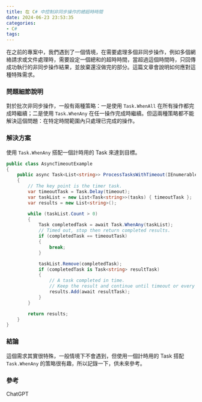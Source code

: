 ```yaml
---
title: 在 C# 中控制非同步操作的總超時時間
date: 2024-06-23 23:53:35
categories:
- C#
tags:
---
```


在之前的專案中，我們遇到了一個情境，在需要處理多個非同步操作，例如多個網絡請求或文件處理時，需要設定一個總和的超時時間，當超過這個時間時，只回傳成功執行的非同步操作結果，並放棄還沒做完的部分。這篇文章會說明如何應對這種特殊需求。

<!--more-->

### 問題細節說明
對於批次非同步操作，一般有兩種策略：一是使用 `Task.WhenAll` 在所有操作都完成時繼續；二是使用 `Task.WhenAny` 在任一操作完成時繼續。但這兩種策略都不能解決這個問題：在特定時間範圍內只處理已完成的操作。

### 解決方案
使用 `Task.WhenAny` 搭配一個計時用的 Task 來達到目標。  

``` csharp
public class AsyncTimeoutExample
{
    public async Task<List<string>> ProcessTasksWithTimeout(IEnumerable<Task<string>> tasks, TimeSpan timeout)
    {
        // The key point is the timer task.
        var timeoutTask = Task.Delay(timeout);
        var taskList = new List<Task<string>>(tasks) { timeoutTask };
        var results = new List<string>();

        while (taskList.Count > 0)
        {
            Task completedTask = await Task.WhenAny(taskList);
            // Timed out, stop then return completed results.
            if (completedTask == timeoutTask)
            {
                break;
            }

            taskList.Remove(completedTask);
            if (completedTask is Task<string> resultTask)
            {
                // A task completed in time.
                // Keep the result and continue until timeout or every tasks are completed.
                results.Add(await resultTask);
            }
        }

        return results;
    }
}
```

### 結論
這個需求其實很特殊，一般情境下不會遇到，但使用一個計時用的 Task 搭配 `Task.WhenAny` 的策略很有趣，所以記錄一下，供未來參考。

### 參考
ChatGPT